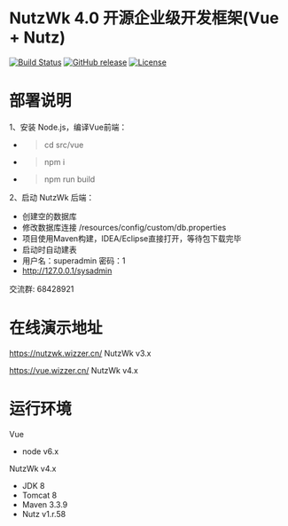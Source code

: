NutzWk 4.0 开源企业级开发框架(Vue + Nutz)
======

[![Build Status](https://travis-ci.org/Wizzercn/NutzWk.png?branch=bootstrap)](https://travis-ci.org/Wizzercn/NutzWk)
[![GitHub release](https://img.shields.io/github/release/Wizzercn/NutzWk.svg)](https://github.com/Wizzercn/NutzWk/releases)
[![License](https://img.shields.io/badge/license-Apache%202-4EB1BA.svg)](https://www.apache.org/licenses/LICENSE-2.0.html)

部署说明
======
1、安装 Node.js，编译Vue前端：
*   >cd src/vue
*   >npm i
*   >npm run build

2、启动 NutzWk 后端：
*   创建空的数据库
*   修改数据库连接 /resources/config/custom/db.properties
*   项目使用Maven构建，IDEA/Eclipse直接打开，等待包下载完毕
*   启动时自动建表
*   用户名：superadmin  密码：1
*   http://127.0.0.1/sysadmin

交流群: 68428921

在线演示地址
======
https://nutzwk.wizzer.cn/                 NutzWk v3.x

https://vue.wizzer.cn/                 NutzWk v4.x

运行环境
======
Vue

*   node v6.x

NutzWk v4.x

*   JDK 8
*   Tomcat 8
*   Maven 3.3.9
*   Nutz v1.r.58
